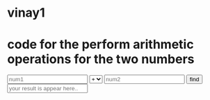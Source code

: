 # vinay1


<!DOCTYPE html>
<html lang="en">
<head>
    <meta charset="UTF-8">
    <meta name="viewport" content="width=device-width, initial-scale=1.0">
    <title>Document</title>
   
</head>
<body>
    <h1>code for the perform arithmetic operations for the two numbers</h1>
    <input type="text" id="num1" placeholder="num1">
    <select id="opt">
        <option id="add" >+</option>
        <option id="sub">-</option>
        <option id="multi">*</option>
        <option id="divi">/</option>
    </select>
    <input type="text" id="num2" placeholder="num2">
    <button onclick="asm()" >find</button>
    <input type="text" id="result" placeholder="your result is appear here..">
<script>
    function asm(){
        var num1=Number(document.getElementById("num1").value);
        var num2=Number(document.getElementById("num2").value);
        if(document.getElementById("opt").value==document.getElementById("add").value){
            var res=num1+num2;
            document.getElementById("result").value=res;
        }
       else if(document.getElementById("opt").value==document.getElementById("sub").value){
            var res=num1-num2;
            document.getElementById("result").value=res;
        }
        else if(document.getElementById("opt").value==document.getElementById("multi").value){
            var res=num1*num2;
            document.getElementById("result").value=res;
        }
         else{
            var res=num1/num2;
            document.getElementById("result").value=res;
        }
    }
</script>
</body>
</html>
